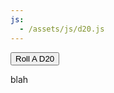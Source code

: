 ```yaml
---
js:
  - /assets/js/d20.js
---
```


<button onclick="roll('test')" >Roll A D20</button>

<p id="test">blah</p>
